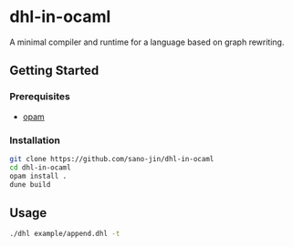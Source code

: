 # dhl-in-ocaml

A minimal compiler and runtime for a language based on graph rewriting.

## Getting Started
### Prerequisites
- [opam](https://opam.ocaml.org/)

### Installation
```bash
git clone https://github.com/sano-jin/dhl-in-ocaml
cd dhl-in-ocaml
opam install .
dune build
```

## Usage

```bash
./dhl example/append.dhl -t
```



 
